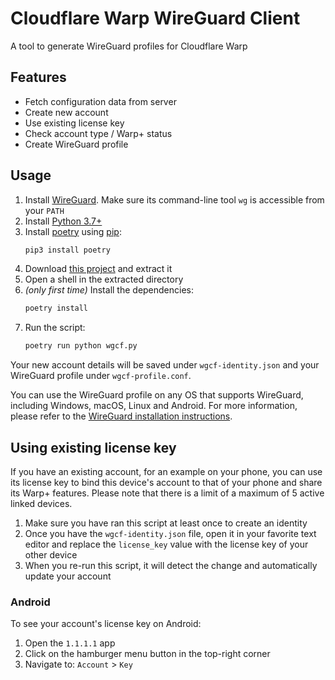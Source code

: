 # Cloudflare Warp WireGuard Client
A tool to generate WireGuard profiles for Cloudflare Warp

## Features
- Fetch configuration data from server
- Create new account
- Use existing license key
- Check account type / Warp+ status
- Create WireGuard profile

## Usage
1. Install [WireGuard](https://www.wireguard.com/install/). Make sure its command-line tool `wg` is accessible from your `PATH`
1. Install [Python 3.7+](https://www.python.org/downloads/)
2. Install [poetry](https://github.com/python-poetry/poetry) using [pip](https://pypi.org/project/pip/):
    ```bash
    pip3 install poetry
    ```
3. Download [this project](https://github.com/ViRb3/cloudflare-warp-wireguard-client/archive/master.zip) and extract it
4. Open a shell in the extracted directory
5. _(only first time)_ Install the dependencies:
    ```bash
    poetry install
    ```
6. Run the script:
    ```bash
    poetry run python wgcf.py
    ```

Your new account details will be saved under `wgcf-identity.json` and your WireGuard profile under `wgcf-profile.conf`.

You can use the WireGuard profile on any OS that supports WireGuard, including Windows, macOS, Linux and Android. For more information, please refer to the [WireGuard installation instructions](https://www.wireguard.com/install/).

## Using existing license key
If you have an existing account, for an example on your phone, you can use its license key to bind this device's account to that of your phone and share its Warp+ features. Please note that there is a limit of a maximum of 5 active linked devices.

1. Make sure you have ran this script at least once to create an identity
2. Once you have the `wgcf-identity.json` file, open it in your favorite text editor and replace the `license_key` value with the license key of your other device
3. When you re-run this script, it will detect the change and automatically update your account

### Android
To see your account's license key on Android:
1. Open the `1.1.1.1` app
2. Click on the hamburger menu button in the top-right corner
3. Navigate to: `Account` > `Key`
